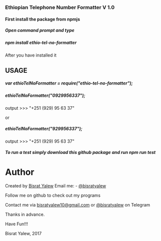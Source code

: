 ### Ethiopian Telephone Number Formatter V 1.0

<h4> First install the package from npmjs </h4>
<h5> Open command prompt and type </h5>
<h5> npm install ethio-tel-no-formatter </h5>
<p> After you have installed it </p>

## USAGE

<h5> var ethioTelNoFormatter = require("ethio-tel-no-formatter"); </h5>

<h5> ethioTelNoFormatter("0929956337"); </h5>
<p> output >>> "+251 (929) 95 63 37" </p>

or

<h5> ethioTelNoFormatter("929956337"); </h5>
<p> output >>> "+251 (929) 95 63 37" </p>

<h5> To run a test simply download this github package and run npm run test </h5>

Author
======

Created by [Bisrat Yalew](https://linkedin.com/in/bisratyalew) 
Email me: - [@bisratyalew](mailto:bisratyalew10@gmail.com)

Follow me on github to check out my programs

Contact me via [bisratyalew10@gmail.com](mailto:bisratyalew10@gmail.com) or [@bisratyalew](https://t.me/bisratyalew) on Telegram

Thanks in advance.

Have Fun!!!

Bisrat Yalew, 2017  

